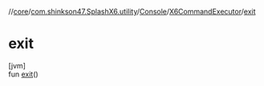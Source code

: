 //[core](../../../../index.md)/[com.shinkson47.SplashX6.utility](../../index.md)/[Console](../index.md)/[X6CommandExecutor](index.md)/[exit](exit.md)

# exit

[jvm]\
fun [exit](exit.md)()
